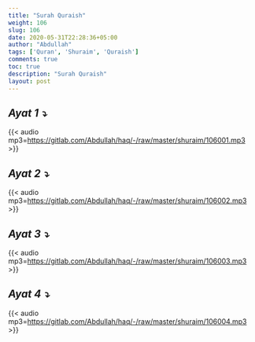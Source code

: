 ```yaml
---
title: "Surah Quraish"
weight: 106
slug: 106
date: 2020-05-31T22:28:36+05:00
author: "Abdullah"
tags: ['Quran', 'Shuraim', 'Quraish']
comments: true
toc: true
description: "Surah Quraish"
layout: post
---
```


## _Ayat 1 :arrow_heading_down:_
{{< audio mp3=https://gitlab.com/Abdullah/haq/-/raw/master/shuraim/106001.mp3 >}}

## _Ayat 2 :arrow_heading_down:_
{{< audio mp3=https://gitlab.com/Abdullah/haq/-/raw/master/shuraim/106002.mp3 >}}

## _Ayat 3 :arrow_heading_down:_
{{< audio mp3=https://gitlab.com/Abdullah/haq/-/raw/master/shuraim/106003.mp3 >}}

## _Ayat 4 :arrow_heading_down:_
{{< audio mp3=https://gitlab.com/Abdullah/haq/-/raw/master/shuraim/106004.mp3 >}}


